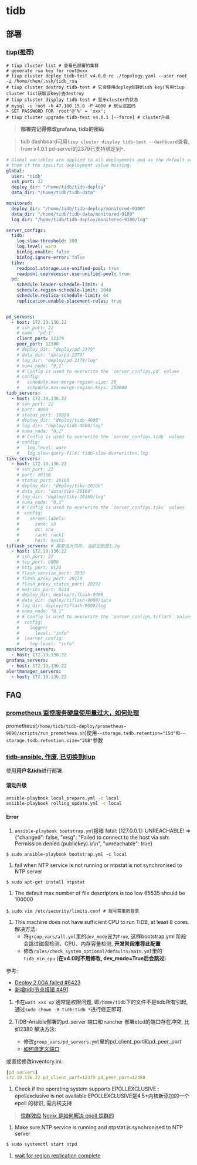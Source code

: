 # tidb

## 部署 
### [tiup(**推荐**)](https://github.com/pingcap-incubator/tiup-cluster)
```
# tiup cluster list # 查看已部署的集群
# generate rsa key for root@xxx
# tiup cluster deploy tidb-test v4.0.0-rc ./topology.yaml --user root -i /home/chen/.ssh/tidb_rsa
# tiup cluster destroy tidb-test # 它会使用deploy创建的ssh key(可用tiup cluster list获取该key)去destroy
# tiup cluster display tidb-test # 显示cluster的状态
# mysql -u root -h 47.100.15.8 -P 4000 # 默认没密码
> SET PASSWORD FOR 'root'@'%' = 'xxx';
# tiup cluster upgrade tidb-test v4.0.1 [--force] # cluster升级
```

> **部署完记得修改grafana, tidb的密码**

> tidb dashboard可用`tiup cluster display tidb-test --dashboard`查看, from v4.0.1 pd-server的2379已支持绑定到`*`.

```yaml
# Global variables are applied to all deployments and as the default value of
# them if the specific deployment value missing.
global:
  user: "tidb"
  ssh_port: 22
  deploy_dir: "/home/tidb/tidb-deploy"
  data_dir: "/home/tidb/tidb-data"

monitored:
  deploy_dir: "/home/tidb/tidb-deploy/monitored-9100"
  data_dir: "/home/tidb/tidb-data/monitored-9100"
  log_dir: "/home/tidb/tidb-deploy/monitored-9100/log"

server_configs:
  tidb:
    log.slow-threshold: 300
    log.level: warn
    binlog.enable: false
    binlog.ignore-error: false
  tikv:
    readpool.storage.use-unified-pool: true
    readpool.coprocessor.use-unified-pool: true
  pd:
    schedule.leader-schedule-limit: 4
    schedule.region-schedule-limit: 2048
    schedule.replica-schedule-limit: 64
    replication.enable-placement-rules: true


pd_servers:
  - host: 172.19.136.22
    # ssh_port: 22
    # name: "pd-1"
    client_port: 12379
    peer_port: 12380
    # deploy_dir: "deploy/pd-2379"
    # data_dir: "data/pd-2379"
    # log_dir: "deploy/pd-2379/log"
    # numa_node: "0,1"
    # # Config is used to overwrite the `server_configs.pd` values
    # config:
    #   schedule.max-merge-region-size: 20
    #   schedule.max-merge-region-keys: 200000
tidb_servers:
  - host: 172.19.136.22
    # ssh_port: 22
    # port: 4000
    # status_port: 10080
    # deploy_dir: "deploy/tidb-4000"
    # log_dir: "deploy/tidb-4000/log"
    # numa_node: "0,1"
    # # Config is used to overwrite the `server_configs.tidb` values
    # config:
    #   log.level: warn
    #   log.slow-query-file: tidb-slow-overwritten.log
tikv_servers:
  - host: 172.19.136.22
    # ssh_port: 22
    # port: 20160
    # status_port: 20180
    # deploy_dir: "deploy/tikv-20160"
    # data_dir: "data/tikv-20160"
    # log_dir: "deploy/tikv-20160/log"
    # numa_node: "0,1"
    # # Config is used to overwrite the `server_configs.tikv` values
    #  config:
    #    server.labels:
    #      zone: sh
    #      dc: sha
    #      rack: rack1
    #      host: host1
tiflash_servers: # 需要很大内存, 当前见到是1.2g
  - host: 172.19.136.22
    # ssh_port: 22
    # tcp_port: 9000
    # http_port: 8123
    # flash_service_port: 3930
    # flash_proxy_port: 20170
    # flash_proxy_status_port: 20292
    # metrics_port: 8234
    # deploy_dir: deploy/tiflash-9000
    # data_dir: deploy/tiflash-9000/data
    # log_dir: deploy/tiflash-9000/log
    # numa_node: "0,1"
    # # Config is used to overwrite the `server_configs.tiflash` values
    #  config:
    #    logger:
    #      level: "info"
    #  learner_config:
    #    log-level: "info"
monitoring_servers:
  - host: 172.19.136.22
grafana_servers:
  - host: 172.19.136.22
alertmanager_servers:
  - host: 172.19.136.22
```

## FAQ
### [prometheus 监控服务硬盘使用量过大，如何处理](https://asktug.com/t/topic/2588)
prometheus(`/home/tidb/tidb-deploy/prometheus-9090/scripts/run_prometheus.sh`)使用`--storage.tsdb.retention="15d"和--storage.tsdb.retention.size="2GB"`参数

### [~~tidb-ansible~~, 作废, 已切换到tiup](https://github.com/pingcap/tidb-ansible)
使用**用户名tidb**进行部署.

#### 滚动升级
```sh
ansible-playbook local_prepare.yml -c local
ansible-playbook rolling_update.yml -c local
```

#### Error
1. `ansible-playbook bootstrap.yml`报错
fatal: [127.0.0.1]: UNREACHABLE! => {"changed": false, "msg": "Failed to connect to the host via ssh: Permission denied (publickey).\r\n", "unreachable": true}

```
$ sudo ansible-playbook bootstrap.yml -c local
```

1. fail when NTP service is not running or ntpstat is not synchronised to NTP server

```
$ sudo apt-get install ntpstat
```

1. The default max number of file descriptors is too low 65535 should be 100000

```
$ sudo vim /etc/security/limits.conf # 账号需重新登录
```

1. This machine does not have sufficient CPU to run TiDB, at least 8 cores.
解决方法:
    - 将`group_vars/all.yml`里的`dev_mode`设为`True`, 这样bootstrap.yml 阶段会跳过磁盘检测、CPU、内存容量检测, **开发阶段推荐此配置**
    - 修改`roles/check_system_optional/defaults/main.yml`里的`tidb_min_cpu` (**在v4.0时不用修改, dev_mode=True后会跳过**)

参考:
- [Deploy 2.0GA failed #6423](https://github.com/pingcap/tidb/issues/6423)
- [新增tidb节点报错 #491](https://github.com/pingcap/tidb-ansible/issues/491)

1. 卡在`wait xxx up`
通常是权限问题, 即`/home/tidb`下的文件不是tidb所有引起, 通过`sudo chown -R tidb:tidb *`进行修正即可.

1. TiDB-Ansible部署的pd_server 端口和 rancher 部署etcd的端口存在冲突, 比如2380
解决方法:
    - 修改`group_vars/pd_servers.yml`里的pd_client_port和pd_peer_port
    - [如何自定义端口](https://pingcap.com/docs-cn/dev/how-to/deploy/orchestrated/ansible/)

或直接修改inventory.ini:
```yaml
[pd_servers]
172.19.136.22 pd_client_port=12379 pd_peer_port=12380
```

1. Check if the operating system supports EPOLLEXCLUSIVE : epollexclusive is not available
EPOLLEXCLUSIVE是4.5+内核新添加的一个 epoll 的标识, 需内核支持

> [惊群效应](https://mcgrady-forever.github.io/2018/03/19/network-thundering-herd/)
> [Ngnix 是如何解决 epoll 惊群的](https://simpleyyt.com/2017/06/25/how-ngnix-solve-thundering-herd/)

1. Make sure NTP service is running and ntpstat is synchronised to NTP server
```sh
$ sudo systemctl start ntpd
```

1. [wait for region replication complete](https://github.com/pingcap/tidb-ansible/issues/846)
